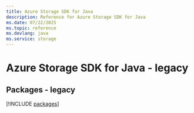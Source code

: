 ```yaml
---
title: Azure Storage SDK for Java
description: Reference for Azure Storage SDK for Java
ms.date: 07/22/2025
ms.topic: reference
ms.devlang: java
ms.service: storage
---
```

# Azure Storage SDK for Java - legacy
## Packages - legacy
[!INCLUDE [packages](storage-index.md)]